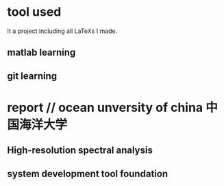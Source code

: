 # tool used
It a project including all LaTeXs I made.

## matlab learning

## git learning

# report // ocean unversity of china 中国海洋大学

## High-resolution spectral analysis

## system development tool foundation
